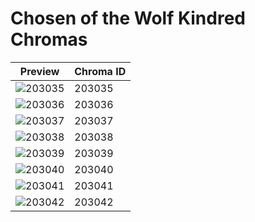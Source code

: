 # Chosen of the Wolf Kindred Chromas

| Preview | Chroma ID |
|---------|-----------|
| ![203035](https://raw.communitydragon.org/latest/plugins/rcp-be-lol-game-data/global/default/v1/champion-chroma-images/203/203035.png) | 203035 |
| ![203036](https://raw.communitydragon.org/latest/plugins/rcp-be-lol-game-data/global/default/v1/champion-chroma-images/203/203036.png) | 203036 |
| ![203037](https://raw.communitydragon.org/latest/plugins/rcp-be-lol-game-data/global/default/v1/champion-chroma-images/203/203037.png) | 203037 |
| ![203038](https://raw.communitydragon.org/latest/plugins/rcp-be-lol-game-data/global/default/v1/champion-chroma-images/203/203038.png) | 203038 |
| ![203039](https://raw.communitydragon.org/latest/plugins/rcp-be-lol-game-data/global/default/v1/champion-chroma-images/203/203039.png) | 203039 |
| ![203040](https://raw.communitydragon.org/latest/plugins/rcp-be-lol-game-data/global/default/v1/champion-chroma-images/203/203040.png) | 203040 |
| ![203041](https://raw.communitydragon.org/latest/plugins/rcp-be-lol-game-data/global/default/v1/champion-chroma-images/203/203041.png) | 203041 |
| ![203042](https://raw.communitydragon.org/latest/plugins/rcp-be-lol-game-data/global/default/v1/champion-chroma-images/203/203042.png) | 203042 |